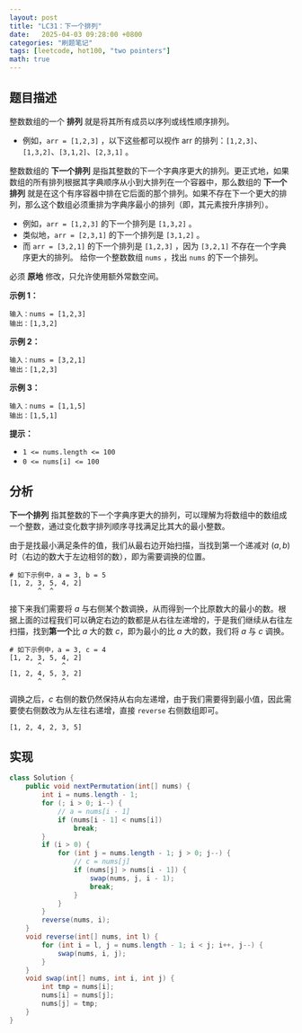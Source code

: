 ```yaml
---
layout: post
title: "LC31：下一个排列"
date:   2025-04-03 09:28:00 +0800
categories: "刷题笔记"
tags: [leetcode, hot100, "two pointers"]
math: true
---
```

## 题目描述
整数数组的一个 **排列** 就是将其所有成员以序列或线性顺序排列。

- 例如，`arr = [1,2,3]` ，以下这些都可以视作 arr 的排列：`[1,2,3]`、`[1,3,2]`、`[3,1,2]`、`[2,3,1]` 。

整数数组的 **下一个排列** 是指其整数的下一个字典序更大的排列。更正式地，如果数组的所有排列根据其字典顺序从小到大排列在一个容器中，那么数组的 **下一个排列** 就是在这个有序容器中排在它后面的那个排列。如果不存在下一个更大的排列，那么这个数组必须重排为字典序最小的排列（即，其元素按升序排列）。

- 例如，`arr = [1,2,3]` 的下一个排列是 `[1,3,2]` 。
- 类似地，`arr = [2,3,1]` 的下一个排列是 `[3,1,2]` 。
- 而 `arr = [3,2,1]` 的下一个排列是 `[1,2,3]` ，因为 `[3,2,1]` 不存在一个字典序更大的排列。
给你一个整数数组 `nums` ，找出 `nums` 的下一个排列。

必须 **原地** 修改，只允许使用额外常数空间。

**示例 1：**
```
输入：nums = [1,2,3]
输出：[1,3,2]
```
**示例 2：**
```
输入：nums = [3,2,1]
输出：[1,2,3]
```
**示例 3：**
```
输入：nums = [1,1,5]
输出：[1,5,1]
```

**提示：**

- `1 <= nums.length <= 100`
- `0 <= nums[i] <= 100`

## 分析
**下一个排列** 指其整数的下一个字典序更大的排列，可以理解为将数组中的数组成一个整数，通过变化数字排列顺序寻找满足比其大的最小整数。

由于是找最小满足条件的值，我们从最右边开始扫描，当找到第一个递减对 $(a,b)$ 时（右边的数大于左边相邻的数），即为需要调换的位置。

```
# 如下示例中，a = 3, b = 5
[1, 2, 3, 5, 4, 2] 
       ^  ^
```

接下来我们需要将 $a$ 与右侧某个数调换，从而得到一个比原数大的最小的数。根据上面的过程我们可以确定右边的数都是从右往左递增的，于是我们继续从右往左扫描，找到**第一个**比 $a$ 大的数 $c$，即为最小的比 $a$ 大的数，我们将 $a$ 与 $c$ 调换。

```
# 如下示例中，a = 3, c = 4
[1, 2, 3, 5, 4, 2] 
       ^     ^
[1, 2, 4, 5, 3, 2]
       ^     ^
```

调换之后，$c$ 右侧的数仍然保持从右向左递增，由于我们需要得到最小值，因此需要使右侧数改为从左往右递增，直接 `reverse` 右侧数组即可。

```
[1, 2, 4, 2, 3, 5] 
```

## 实现
```java
class Solution {
    public void nextPermutation(int[] nums) {
        int i = nums.length - 1;
        for (; i > 0; i--) {
            // a = nums[i - 1]
            if (nums[i - 1] < nums[i])
                break;
        }
        if (i > 0) {
            for (int j = nums.length - 1; j > 0; j--) {
                // c = nums[j]
                if (nums[j] > nums[i - 1]) {
                    swap(nums, j, i - 1);
                    break;
                }
            }
        }
        reverse(nums, i);
    }
    void reverse(int[] nums, int l) {
        for (int i = l, j = nums.length - 1; i < j; i++, j--) {
            swap(nums, i, j);
        }
    }
    void swap(int[] nums, int i, int j) {
        int tmp = nums[i];
        nums[i] = nums[j];
        nums[j] = tmp;
    }
}
```